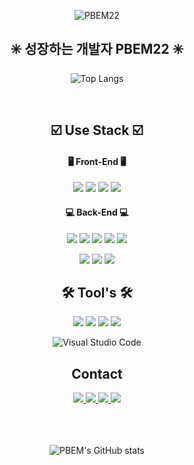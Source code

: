 <div align="center">
  
![PBEM22](https://capsule-render.vercel.app/api?type=venom&color=auto&height=300&section=header&text=PBEM22%20&fontSize=90)  

  <h2>✳️ 성장하는 개발자 PBEM22 ✳️</h2> 
  
![Top Langs](https://github-readme-stats.vercel.app/api/top-langs/?username=PBEM22&layout=compact) 

<br>
<h2>☑️ Use Stack ☑️</h2>
<h4>🖥️ Front-End 🖥️</h4>
<img src="https://img.shields.io/badge/html-E34F26.svg?style=for-the-badge&logo=html5&logoColor=white" /> <img src="https://img.shields.io/badge/css-4574E0.svg?style=for-the-badge&logo=css3&logoColor=white" /> <img src="https://img.shields.io/badge/javascript-F7DF1E.svg?style=for-the-badge&logo=javascript&logoColor=20232a" /> <img src="https://img.shields.io/badge/react-20232a.svg?style=for-the-badge&logo=react&logoColor=61DAFB" />   

<h4>💻 Back-End 💻</h4>
<img src="https://img.shields.io/badge/java-F44336.svg?style=for-the-badge&logo=java&logoColor=white" /> <img src="https://img.shields.io/badge/spring-8BC34A.svg?style=for-the-badge&logo=spring&logoColor=white" /> <img src="https://img.shields.io/badge/security-20232a.svg?style=for-the-badge&logo=springsecurity&logoColor=6DB33F" /> <img src="https://img.shields.io/badge/spring boot-6DB33F.svg?style=for-the-badge&logo=springboot&logoColor=white" /> <img src="https://img.shields.io/badge/mysql-4479A1.svg?style=for-the-badge&logo=mysql&logoColor=white" />

<img src="https://img.shields.io/badge/docker-1488C6.svg?style=for-the-badge&logo=docker&logoColor=white" /> <img src="https://img.shields.io/badge/jenkins-D24939.svg?style=for-the-badge&logo=jenkins&logoColor=white" /> <img src="https://img.shields.io/badge/mariadb-003545.svg?style=for-the-badge&logo=mariadb&logoColor=white" />     

<h2>🛠️ Tool's 🛠️</h2>
<img src="https://img.shields.io/badge/notion-white.svg?style=for-the-badge&logo=notion&logoColor=black" /> <img src="https://img.shields.io/badge/git-F14232.svg?style=for-the-badge&logo=git&logoColor=white" />
 <img src="https://img.shields.io/badge/github-181717.svg?style=for-the-badge&logo=github&logoColor=white" />  <img src="https://img.shields.io/badge/intellij-20232a.svg?style=for-the-badge&logo=intellijidea&logoColor=white" /> 
 
 ![Visual Studio Code](https://img.shields.io/badge/Visual%20Studio%20Code-007ACC.svg?&style=for-the-badge&logo=Visual%20Studio%20Code&logoColor=white)

<h2>Contact</h2>
<a href="https://velog.io/@publeman">
  <img src="https://img.shields.io/badge/velog-1EBC8F.svg?style=for-the-badge&logo=velog&logoColor=white" />
</a>
<a href="https://www.discord.com/users/323169081908002818">
  <img src="https://img.shields.io/badge/discord-7289DA.svg?style=for-the-badge&logo=discord&logoColor=white" />
</a>
<a href="https://www.instagram.com/dlacofbs/">
  <img src="https://img.shields.io/badge/instagram-E4405F.svg?style=for-the-badge&logo=instagram&logoColor=white" />
</a>
<a href="mailto:dlacofbs1229@gmail.com">
  <img src="https://img.shields.io/badge/dlacofbs1229@Gmail.com-D14836.svg?style=for-the-badge&logo=gmail&logoColor=white" /> 
</a>

<br>
<br>
<br>
<br>



![PBEM's GitHub stats](https://github-readme-stats.vercel.app/api?username=PBEM22&show_icons=true&theme=dark&count_private=true)  







</div>
